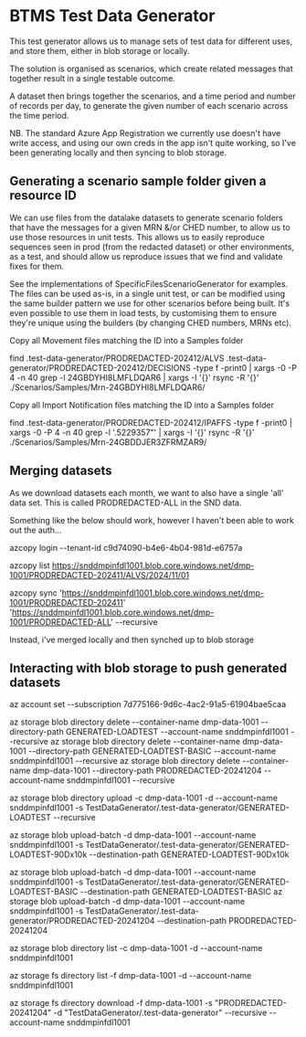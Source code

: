 # BTMS Test Data Generator

This test generator allows us to manage sets of test data for different uses, and store them, either in blob storage or
locally.

The solution is organised as scenarios, which create related messages that together result in a single testable outcome.

A dataset then brings together the scenarios, and a time period and number of records per day, to generate the given
number of each scenario across the time period.

NB. The standard Azure App Registration we currently use doesn't have write access, and using our own creds in the app
isn't quite working, so I've been generating locally and then syncing to blob storage.

## Generating a scenario sample folder given a resource ID

We can use files from the datalake datasets to generate scenario folders that have the messages for a given MRN &/or CHED number, to allow us to use those resources in unit tests. This allows us to easily reproduce sequences seen in prod (from the redacted dataset) or other environments, as a test, and should allow us reproduce issues that we find and validate fixes for them.

See the implementations of SpecificFilesScenarioGenerator for examples. The files can be used as-is, in a single unit test, or can be modified using the same builder pattern we use for other scenarios before being built. It's even possible to use them in load tests, by customising them to ensure they're unique using the builders (by changing CHED numbers, MRNs etc).

Copy all Movement files matching the ID into a Samples folder

find .test-data-generator/PRODREDACTED-202412/ALVS .test-data-generator/PRODREDACTED-202412/DECISIONS -type f -print0 | xargs -0 -P 4 -n 40 grep -l 24GBDYHI8LMFLDQAR6 | xargs -I '{}' rsync -R '{}' ./Scenarios/Samples/Mrn-24GBDYHI8LMFLDQAR6/

Copy all Import Notification files matching the ID into a Samples folder

find .test-data-generator/PRODREDACTED-202412/IPAFFS -type f -print0 | xargs -0 -P 4 -n 40 grep -l '.5229357\"' | xargs -I '{}' rsync -R '{}' ./Scenarios/Samples/Mrn-24GBDDJER3ZFRMZAR9/

## Merging datasets

As we download datasets each month, we want to also have a single 'all' data set. This is called PRODREDACTED-ALL in the SND data.

Something like the below should work, however I haven't been able to work out the auth...

azcopy login --tenant-id c9d74090-b4e6-4b04-981d-e6757a

azcopy list https://snddmpinfdl1001.blob.core.windows.net/dmp-1001/PRODREDACTED-202411/ALVS/2024/11/01

azcopy sync 'https://snddmpinfdl1001.blob.core.windows.net/dmp-1001/PRODREDACTED-202411' 'https://snddmpinfdl1001.blob.core.windows.net/dmp-1001/PRODREDACTED-ALL' --recursive

Instead, i've merged locally and then synched up to blob storage

## Interacting with blob storage to push generated datasets

az account set --subscription 7d775166-9d6c-4ac2-91a5-61904bae5caa

az storage blob directory delete --container-name dmp-data-1001 --directory-path GENERATED-LOADTEST --account-name snddmpinfdl1001 --recursive
az storage blob directory delete --container-name dmp-data-1001 --directory-path GENERATED-LOADTEST-BASIC --account-name snddmpinfdl1001 --recursive
az storage blob directory delete --container-name dmp-data-1001 --directory-path PRODREDACTED-20241204 --account-name snddmpinfdl1001 --recursive

az storage blob directory upload -c dmp-data-1001 -d --account-name snddmpinfdl1001 -s
TestDataGenerator/.test-data-generator/GENERATED-LOADTEST --recursive

az storage blob upload-batch -d dmp-data-1001 --account-name snddmpinfdl1001 -s
TestDataGenerator/.test-data-generator/GENERATED-LOADTEST-90Dx10k --destination-path GENERATED-LOADTEST-90Dx10k

az storage blob upload-batch -d dmp-data-1001 --account-name snddmpinfdl1001 -s TestDataGenerator/.test-data-generator/GENERATED-LOADTEST-BASIC --destination-path GENERATED-LOADTEST-BASIC
az storage blob upload-batch -d dmp-data-1001 --account-name snddmpinfdl1001 -s TestDataGenerator/.test-data-generator/PRODREDACTED-20241204 --destination-path PRODREDACTED-20241204


az storage blob directory list -c dmp-data-1001 -d  --account-name snddmpinfdl1001

az storage fs directory list -f dmp-data-1001 -d --account-name snddmpinfdl1001


az storage fs directory download -f dmp-data-1001 -s "PRODREDACTED-20241204" -d "TestDataGenerator/.test-data-generator" --recursive --account-name snddmpinfdl1001
